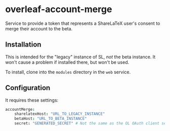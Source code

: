 # overleaf-account-merge

Service to provide a token that represents a ShareLaTeX user's consent to merge their account to the beta.

## Installation

This is intended for the "legacy" instance of SL, *not* the beta instance. It won't cause a problem if installed there, but won't be used.

To install, clone into the `modules` directory in the `web` service.

## Configuration

It requires these settings:

```coffee
accountMerge:
	sharelatexHost: "URL_TO_LEGACY_INSTANCE"
	betaHost: "URL_TO_BETA_INSTANCE"
	secret: "GENERATED_SECRET" # Not the same as the OL OAuth client secret
```
